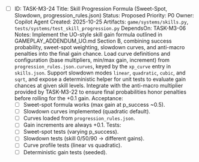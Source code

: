 - [ ] ID: TASK-M3-24
  Title: Skill Progression Formula (Sweet-Spot, Slowdown, progression_rules.json)
  Status: Proposed
  Priority: P0
  Owner: Copilot Agent
  Created: 2025-10-25
  Artifacts: `game/systems/skills.py`, `tests/systems/test_skill_progression.py`
  DependsOn: TASK-M3-06
  Notes:
  Implement the UO-style skill gain formula outlined in GAMEPLAY_ADDENDUM_UO.md Section B, combining success probability, sweet-spot weighting, slowdown curves, and anti-macro penalties into the final gain chance.
  Load curve definitions and configuration (base multipliers, min/max gain, increment) from `progression_rules.json.curves`, keyed by the `xp_curve` entry in `skills.json`.
  Support slowdown modes `linear`, `quadratic`, `cubic`, and `sqrt`, and expose a deterministic helper for unit tests to evaluate gain chances at given skill levels.
  Integrate with the anti-macro multiplier provided by TASK-M3-22 to ensure final probabilities honor penalties before rolling for the +0.1 gain.
  Acceptance:
  - [ ] Sweet-spot formula works (max gain at p_success ~0.5).
  - [ ] Slowdown curves implemented (quadratic default).
  - [ ] Curves loaded from `progression_rules.json`.
  - [ ] Gain increments are always +0.1.
  Tests:
  - [ ] Sweet-spot tests (varying p_success).
  - [ ] Slowdown tests (skill 0/50/90 -> different gains).
  - [ ] Curve profile tests (linear vs quadratic).
  - [ ] Deterministic gain tests (seeded).
